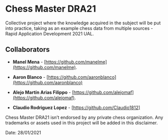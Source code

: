 # Chess Master DRA21
Collective project where the knowledge acquired in the subject will be put into practice, taking as an example chess data from multiple sources - Rapid Application Development 2021 UAL.

## Collaborators
* **Manel Mena** -  [https://github.com/manelme](https://github.com/manelme).

* **Aaron Blanco** - [https://github.com/aaronblanco](https://github.com/aaronblanco)

* **Alejo Martín Arias Filippo** -  [https://github.com/alejomaf](https://github.com/alejomaf).
* **Claudio Rodriguez Lopez** - [https://github.com/Claudio1812]



Chess Master DRA21 isn’t endorsed by any private chess organization. Any trademarks or assets used in this project will be added in this disclaimer.

Date: 28/01/2021
